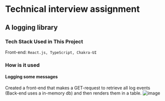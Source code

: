 # Technical interview assignment
## A logging library

### Tech Stack Used in This Project
Front-end: `React.js, TypeScript, Chakra-UI`

### How is it used
#### Logging some messages
Created a front-end that makes a GET-request to retrieve all log events (Back-end uses a in-memory db) and then renders them in a table.
![image](https://user-images.githubusercontent.com/49007811/174460466-d7451c45-6592-438c-b40e-fca18d2c0161.png)
